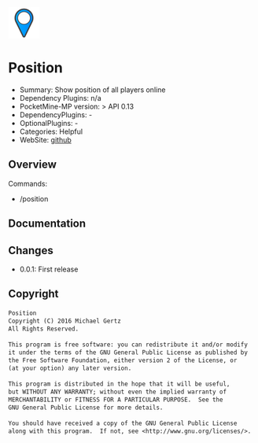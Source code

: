 <img src="https://raw.githubusercontent.com/kniffo80/mcpe-position-plugin/master/Position/position.png" style="width:64px;height:64px" width="64" height="64"/>


Position
=======

* Summary: Show position of all players online
* Dependency Plugins: n/a
* PocketMine-MP version: > API 0.13
* DependencyPlugins: -
* OptionalPlugins: -
* Categories: Helpful
* WebSite: [github](https://github.com/alejandroliu/bad-plugins/tree/master/)

Overview
--------

Commands:

- /position

Documentation
-------------


Changes
-------

* 0.0.1: First release

Copyright
---------

    Position
    Copyright (C) 2016 Michael Gertz
    All Rights Reserved.

    This program is free software: you can redistribute it and/or modify
    it under the terms of the GNU General Public License as published by
    the Free Software Foundation, either version 2 of the License, or
    (at your option) any later version.

    This program is distributed in the hope that it will be useful,
    but WITHOUT ANY WARRANTY; without even the implied warranty of
    MERCHANTABILITY or FITNESS FOR A PARTICULAR PURPOSE.  See the
    GNU General Public License for more details.

    You should have received a copy of the GNU General Public License
    along with this program.  If not, see <http://www.gnu.org/licenses/>.
